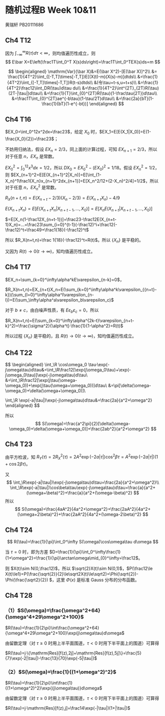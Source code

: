 # 随机过程B Week 10&11

黄瑞轩 PB20111686

## Ch4 T12

因为 $\int_{-\infty}^\infty R(\tau)d\tau<\infty$，则均值遍历性成立，则
$$
E\bar X=E\left(\frac1T\int_0^T X(s)ds\right)=\frac1T\int_0^TEX(s)ds=m
$$

$$
\begin{aligned}
\mathrm{Var}(\bar X)&=E(\bar X^2)-[E(\bar X)]^2\\
&= \frac{1}{4T^2}\iint_{[-T,T]\times[-T,T]}E[(X(t)-m)(X(s)-m)]dtds\\
&=\frac{1}{4T^2}\iint_{[-T,T]\times[-T,T]}R(t-s)dtds\\
&(令\tau=t-s,u=t+s)\\
&=\frac{1}{4T^2}\frac12\iint_DR(\tau)d\tau du\\
&=\frac{1}{4T^2}\int^{2T}_{2T}R(\tau)(2T-|\tau|)d\tau\\
&=\frac{1}{T}\int_{0}^{2T}R(\tau)(1-\frac\tau{2T})d\tau\\
&=\frac1T\int_{0}^{2T}ae^{-b\tau}(1-\tau/2T)d\tau\\
&=\frac{2a}{bT}[1-\frac{1}{bT}(1-e^{-bt})]
\end{aligned}
$$

## Ch4 T16

$EX_0=\int_0^12x^2dx=\frac23$，给定 $X_0$ 时，$EX_1=E[E(X_1|X_0)]=E(1-\frac{X_0}{2})=\frac23$；

不妨用归纳法，假设 $EX_n=2/3$，同上面的计算过程，可知 $EX_{n+1}=2/3$，所以对于任意 $n$，$EX_n$ 是常数。

$EX_0^2=\int_0^12x^3dx=1/2$，所以 $DX_0=EX_0^2-(EX_0)^2=1/18$。假设 $EX_n^2=1/2$，则 $EX_{n+1}^2=E[E(X_{n+1}^2|X_n)]=E[\int_{1-X_n}^1\frac1{X_n}x_{n+1}^2dx_{n+1}]=E[X_n^2/12+(2-X_n)^2/4]=1/2$，所以对于任意 $n$，$EX_n^2$ 是常数。

$R_X(n+t,n)=E(X_{n+t}-2/3)(X_n-2/3)=E(X_{n+t}X_n)-4/9$

$E(X_{n+t}X_n)=E[E(X_{n+t}X_n|X_{n+t-1},...,X_0)]=E[X_nE(X_{n+t}|X_{n+t-1},...,X_0)]$

$=E[X_n(1-\frac12X_{n+t-1})]=\frac23-\frac12E(X_{n+t-1}X_n)=...=\frac23\sum_{i=0}^{t-1}(-\frac12)^i+\frac12(-\frac12)^t=\frac49+\frac1{18}(-\frac12)^t$

所以 $R_X(n+t,n)=\frac 1{18}(-\frac12)^t=R(t)$。所以 $\{X_n\}$ 是平稳的。

又因为 $R(t)→0(t→\infty)$，知均值遍历性成立。

## Ch4 T17

$EX_n=\sum_{k=0}^\infty\alpha^kE\varepsilon_{n-k}=0$，

$R_X(n+t,n)=EX_{n+t}X_n=E(\sum_{k=0}^\infty\alpha^k\varepsilon_{{n+t}-k})(\sum_{l=0}^\infty\alpha^l\varepsilon_{n-l})=E(\sum_\infty\alpha^a\varepsilon_b\varepsilon_c)$

对于 $b\neq c$，由白噪声性质，有 $E\varepsilon_b\varepsilon_c=0$，所以

$R_X(n+t,n)=E(\sum_{k=0}^\infty\alpha^{2k-t}\varepsilon_{n+t-k}^2)=\frac{\sigma^2}{\alpha^t}·\frac{1}{1-\alpha^2}=R(t)$

所以过程 $\{X_n\}$ 是平稳的，且 $R(t)→0(t→\infty)$，知均值遍历性成立。

## Ch4 T22

$$
\begin{aligned}
\int_\R \cos\omega_0 \tau·\exp(-j\omega\tau)d\tau&=\int_\R\frac12[\exp(j\omega_0\tau)+\exp(-j\omega_0\tau)]\exp(-j\omega\tau)d\tau\\
&=\int_\R\frac12[\exp(j\tau(\omega-\omega_0))+\exp(j\tau(\omega+\omega_0))]d\tau\\
&=\pi[\delta(\omega-\omega_0)+\delta(\omega+\omega_0)]\\

\int_\R \exp(-a|\tau|)\exp(-j\omega\tau)d\tau&=\frac{2a}{a^2+\omega^2}
\end{aligned}
$$

所以
$$
S(\omega)=\frac{a^2\pi}{2}[\delta(\omega-\omega_0)+\delta(\omega+\omega_0)]+\frac{2ab^2}{a^2+\omega^2}
$$

## Ch4 T23

由平方检波，知 $R_Y(\tau)=2R_X^2(\tau)=2A^2\exp(-2a|\tau|)\cos^2\beta\tau=A^2\exp(-2a|\tau|)(1+\cos2\beta\tau)$。

又
$$
\int_\R\exp(-a|\tau|)\exp(-j\omega\tau)d\tau=\frac{2a}{a^2+\omega^2}\\
\int_\R\exp(-a|\tau|)\cos\beta\tau\exp(-j\omega\tau)d\tau=\frac{a}{a^2+(\omega+\beta)^2}+\frac{a}{a^2+(\omega-\beta)^2}
$$
所以
$$
S(\omega)=\frac{4aA^2}{4a^2+\omega^2}+\frac{2aA^2}{4a^2+(\omega+2\beta)^2}+\frac{2aA^2}{4a^2+(\omega-2\beta)^2}
$$

## Ch4 T24

$$
R(\tau)=\frac{1}{\pi}\int_0^\infty S(\omega)\cos\omega\tau d\omega
$$

当 $\tau = 0$ 时，即为方差 $D=\frac{1}{\pi}\int_0^\infty\frac{1}{1+\omega^2}=\frac{1}{\pi}\arctan\omega\mid_{0}^\infty=\frac12$。

则 $X(t)\sim N(0,\frac12)$，所以 $\sqrt{2}X(t)\sim N(0,1)$，$P(\frac12\le X(t)\le1)=P(\frac{\sqrt{2}}{2}\le\sqrt2X(t)\le\sqrt2)=\Phi(\sqrt{2})-\Phi(\frac{\sqrt2}{2}) $，这里 $\Phi(x)$ 是标准 Gauss 分布的分布函数。

## Ch4 T28

### （1）$S(\omega)=\frac{\omega^2+64}{\omega^4+29\omega^2+100}$

$R(\tau)=\frac{1}{2\pi}\int\frac{\omega^2+64}{\omega^4+29\omega^2+100}\exp(j\omega\tau)d\omega$

由留数定理（对 $\tau\ge 0$ 时用上半平面围道，$\tau<0$ 时用下半平面上的围道）可算得

$R(\tau)=j·\{\mathrm{Res}[f(z),2j]+\mathrm{Res}[f(z),5j]\}=\frac{5}{7}\exp(-2|\tau|)-\frac{13}{70}\exp(-5|\tau|)$

### （2）$S(\omega)=\frac{1}{(1+\omega^2)^2}$

$R(\tau)=\frac{1}{2\pi}\int\frac{1}{(1+\omega^2)^2}\exp{(j\omega\tau)}d\omega$

由留数定理（对 $\tau\ge 0$ 时用上半平面围道，$\tau<0$ 时用下半平面上的围道）可算得

$R(\tau)=j·\mathrm{Res}[f(z),j]=\frac14\exp(-|\tau|)(1+|\tau|)$
